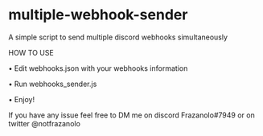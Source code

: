 # multiple-webhook-sender
A simple script to send multiple discord webhooks simultaneously

HOW TO USE

• Edit webhooks.json with your webhooks information

• Run webhooks_sender.js

• Enjoy!


If you have any issue feel free to DM me on discord Frazanolo#7949 or on twitter @notfrazanolo
